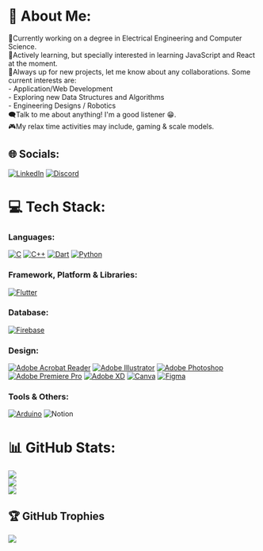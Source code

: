 # 💫 About Me:
🔭Currently working on a degree in Electrical Engineering and Computer Science.<br>📖Actively learning, but specially interested in learning JavaScript and React at the moment.<br>👯Always up for new projects, let me know about any collaborations. Some current interests are:<br> - Application/Web Development<br> - Exploring new Data Structures and Algorithms<br> - Engineering Designs / Robotics<br>🗨️Talk to me about anything! I'm a good listener 😁.<br>🎮My relax time activities may include, gaming & scale models.


## 🌐 Socials:
[![LinkedIn](https://img.shields.io/badge/LinkedIn-%230077B5.svg?logo=linkedin&logoColor=white)](https://linkedin.com/in/achita-chitraphan) [![Discord](https://img.shields.io/badge/Discord-%237289DA.svg?logo=discord&logoColor=white)](https://discord.gg/kenji_thegreat)

# 💻 Tech Stack:
### Languages:
[![C](https://img.shields.io/badge/c-%2300599C.svg?style=flat-square&logo=c&logoColor=white)](https://www.gnu.org/software/gnu-c-manual/gnu-c-manual.html) [![C++](https://img.shields.io/badge/c++-%2300599C.svg?style=flat-square&logo=c%2B%2B&logoColor=white)](https://cplusplus.com/doc/tutorial/) [![Dart](https://img.shields.io/badge/dart-%230175C2.svg?style=flat-square&logo=dart&logoColor=white)](https://dart.dev/) [![Python](https://img.shields.io/badge/python-3670A0?style=flat-square&logo=python&logoColor=ffdd54)](https://www.python.org/)
### Framework, Platform & Libraries:
[![Flutter](https://img.shields.io/badge/Flutter-%2302569B.svg?style=flat-square&logo=Flutter&logoColor=white)](https://flutter.dev/)
### Database:
[![Firebase](https://img.shields.io/badge/Firebase-039BE5?style=flat-square&logo=Firebase&logoColor=white)](https://firebase.google.com/)
### Design:
[![Adobe Acrobat Reader](https://img.shields.io/badge/Adobe%20Acrobat%20Reader-EC1C24.svg?style=flat-square&logo=Adobe%20Acrobat%20Reader&logoColor=white)](https://www.adobe.com/) [![Adobe Illustrator](https://img.shields.io/badge/adobe%20illustrator-%23FF9A00.svg?style=flat-square&logo=adobe%20illustrator&logoColor=white)](https://www.adobe.com/) [![Adobe Photoshop](https://img.shields.io/badge/adobe%20photoshop-%2331A8FF.svg?style=flat-square&logo=adobe%20photoshop&logoColor=white)](https://www.adobe.com/) [![Adobe Premiere Pro](https://img.shields.io/badge/Adobe%20Premiere%20Pro-9999FF.svg?style=flat-square&logo=Adobe%20Premiere%20Pro&logoColor=white)](https://www.adobe.com/) [![Adobe XD](https://img.shields.io/badge/Adobe%20XD-470137?style=flat-square&logo=Adobe%20XD&logoColor=#FF61F6)](https://www.adobe.com/) [![Canva](https://img.shields.io/badge/Canva-%2300C4CC.svg?style=flat-square&logo=Canva&logoColor=white)](https://www.canva.com/) [![Figma](https://img.shields.io/badge/figma-%23F24E1E.svg?style=flat-square&logo=figma&logoColor=white)](https://www.figma.com/)
### Tools & Others:
[![Arduino](https://img.shields.io/badge/-Arduino-00979D?style=flat-square&logo=Arduino&logoColor=white)](https://www.arduino.cc/) ![Notion](https://img.shields.io/badge/Notion-%23000000.svg?style=for-the-badge&logo=notion&logoColor=white)
# 📊 GitHub Stats:
![](https://github-readme-stats.vercel.app/api?username=KenjiTECHinc&theme=dark&hide_border=false&include_all_commits=false&count_private=false)<br/>
![](https://github-readme-streak-stats.herokuapp.com/?user=KenjiTECHinc&theme=dark&hide_border=false)<br/>
![](https://github-readme-stats.vercel.app/api/top-langs/?username=KenjiTECHinc&theme=dark&hide_border=false&include_all_commits=false&count_private=false&layout=compact)

## 🏆 GitHub Trophies
![](https://github-profile-trophy.vercel.app/?username=KenjiTECHinc&theme=monokai&no-frame=false&no-bg=false&margin-w=4)
